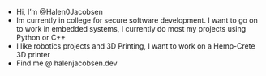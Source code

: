 - Hi, I’m @Halen0Jacobsen
- Im currently in college for secure software development. I want to go on to work in embedded systems, I currently do most my projects using Python or C++
- I like robotics projects and 3D Printing, I want to work on a Hemp-Crete 3D printer
- Find me @ halenjacobsen.dev 

<!---
Halen0Jacobsen/Halen0Jacobsen is a ✨ special ✨ repository because its `README.md` (this file) appears on your GitHub profile.
You can click the Preview link to take a look at your changes.
--->
